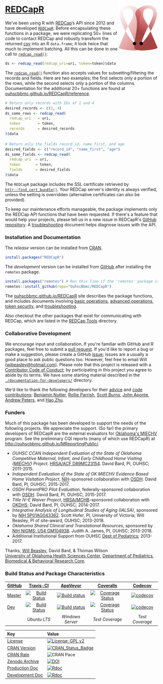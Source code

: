 [REDCapR](https://github.com/OuhscBbmc/REDCapR)  <img src="man/figures/logo.png" align="right" width="130" />
=======

We’ve been using R with [REDCap](https://projectredcap.org/)’s API since 2012 and have developed   [`REDCapR`](https://github.com/OuhscBbmc/REDCapR).  Before encapsulating these functions in a package, we were replicating 50+ lines of code to contact REDCap and robustly transform the returned [csv](https://en.wikipedia.org/wiki/Comma-separated_values) into an R `data.frame`; it took twice that much to implement batching.  All this can be done in one call to [`redcap_read()`](https://ouhscbbmc.github.io/REDCapR/reference/redcap_read.html):

```r
ds <- redcap_read(redcap_uri=uri, token=token)$data
```

The [`redcap_read()`](https://ouhscbbmc.github.io/REDCapR/reference/redcap_read.html) function also accepts values for subsetting/filtering the records and fields.  Here are two examples; the first selects only a portion of the rows, while the second selects only a portion of the columns.  Documentation for the additional 20+ functions are found at [ouhscbbmc.github.io/REDCapR/reference](https://ouhscbbmc.github.io/REDCapR/reference/).

```r
# Return only records with IDs of 1 and 4
desired_records <- c(1, 4)
ds_some_rows <- redcap_read(
  redcap_uri   = uri,
  token        = token,
  records      = desired_records
)$data

# Return only the fields record_id, name_first, and age
desired_fields <- c("record_id", "name_first", "age")
ds_some_fields <- redcap_read(
  redcap_uri  = uri,
  token       = token,
  fields      = desired_fields
)$data
```

The `REDCapR` package includes the SSL certificate retrieved by [`httr::find_cert_bundle()`](https://github.com/r-lib/httr/blob/master/R/utils.r).  Your REDCap server's identity is always verified, unless the setting is overridden (alternative certificates can also be provided).

To keep our maintenance efforts manageable, the package implements only the REDCap API functions that have been requested.  If there's a feature that would help your projects, please tell us in a new issue in REDCapR's [GitHub repository](https://github.com/OuhscBbmc/REDCapR/issues).  A [troubleshooting](https://ouhscbbmc.github.io/REDCapR/articles/TroubleshootingApiCalls.html) document helps diagnose issues with the API.


### Installation and Documentation

The *release* version can be installed from [CRAN](https://cran.r-project.org/package=REDCapR).
```r
install.packages("REDCapR")
```

The *development* version can be installed from [GitHub](https://github.com/OuhscBbmc/REDCapR) after installing the `remotes` package.

```r
install.packages("remotes") # Run this line if the 'remotes' package isn't installed already.
remotes::install_github(repo="OuhscBbmc/REDCapR")
```
The  [ouhscbbmc.github.io/REDCapR](https://ouhscbbmc.github.io/REDCapR) site describes the package functions, and includes documents involving [basic operations](https://ouhscbbmc.github.io/REDCapR/articles/BasicREDCapROperations.html), [advanced operations](https://ouhscbbmc.github.io/REDCapR/articles/advanced-redcapr-operations.html), [token security](https://ouhscbbmc.github.io/REDCapR/articles/SecurityDatabase.html), and
[troubleshooting](https://ouhscbbmc.github.io/REDCapR/articles/TroubleshootingApiCalls.html).

Also checkout the other packages that exist for communicating with REDCap, which are listed in the [REDCap Tools](http://redcap-tools.github.io/projects/) directory.


### Collaborative Development
We encourage input and collaboration.  If you're familiar with GitHub and R packages, feel free to submit a [pull request](https://github.com/OuhscBbmc/REDCapR/pulls).  If you'd like to report a bug or make a suggestion, please create a GitHub [issue](https://github.com/OuhscBbmc/REDCapR/issues); issues are a usually a good place to ask public questions too.  However, feel free to email Will (<wibeasley@hotmail.com>).  Please note that this project is released with a [Contributor Code of Conduct](https://github.com/OuhscBbmc/REDCapR/blob/master/CONDUCT.md); by participating in this project you agree to abide by its terms.  We have some starting material described in the [`./documentation-for-developers/`](https://github.com/OuhscBbmc/REDCapR/tree/master/documentation-for-developers) directory.  

We'd like to thank the following developers for their [advice](https://github.com/OuhscBbmc/REDCapR/issues?q=is%3Aissue+is%3Aclosed) and [code contributions](https://github.com/OuhscBbmc/REDCapR/graphs/contributors): [Benjamin Nutter](https://github.com/nutterb), [Rollie Parrish](https://github.com/rparrish), [Scott Burns](https://github.com/sburns), [John Aponte](https://github.com/johnaponte), [Andrew Peters](https://github.com/ARPeters), and [Hao Zhu](https://github.com/haozhu233).

### Funders

Much of this package has been developed to support the needs of the following projects.  We appreciate the support.  (So far) the primary developers of REDCapR are the external evaluators for [Oklahoma's MIECHV](https://www.ok.gov/health/Family_Health/Family_Support_and_Prevention_Service/index.html) program.  See the preliminary CQI reports (many of which use REDCapR) at http://ouhscbbmc.github.io/MReportingPublic/.

* *OUHSC CCAN Independent Evaluation of the State of Oklahoma Competitive Maternal, Infant, and Early Childhood Home Visiting ([MIECHV](http://mchb.hrsa.gov/programs/homevisiting/)) Project*. [HRSA/ACF D89MC23154](https://grants6.hrsa.gov/MCHB/DGISReports/Abstract/AbstractDetails.aspx?cbAbstractSummary=D89MC23154_2012_NonResearch_4).  David Bard, PI, OUHSC; 2011-2015.
* *Independent Evaluation of the State of OK MIECHV Evidence Based Home Visitation Project*, [NIH](https://www.nih.gov/)-sponsored collaboration with [OSDH](https://ok.gov/health/). David Bard, PI, OUHSC; 2015-2017.
* *OSDH ParentPRO Pilot Evaluation*, federally-sponsored collaboration with [OSDH](https://ok.gov/health/).  David Bard, PI, OUHSC; 2015-2017.
* *Title IV-E Waiver Project*, [HRSA/MCHB](http://mchb.hrsa.gov/)-sponsored collaboration with [OKDHS](http://www.okdhs.org/); David Bard, PI, OUHSC; 2014-2017.
* *Integrative Analysis of Longitudinal Studies of Aging (IALSA)*, sponsored by [NIH 5P01AG043362](http://grantome.com/grant/NIH/P01-AG043362).  Scott Hofer, PI, University of Victoria; Will Beasley, PI of site-award, OUHSC; 2013-2018.
* *Oklahoma Shared Clinical and Translational Resources*, sponsored by [NIH NIGMS; U54 GM104938](http://grantome.com/grant/NIH/U54-GM104938). Judith A. James, PI, OUHSC; 2013-2018.
* Additional Institutional Support from OUHSC [Dept of Pediatrics](https://www.oumedicine.com/department-of-pediatrics); 2013-2017.

Thanks,
[Will Beasley](https://www.researchgate.net/profile/William_Beasley2), David Bard, & Thomas Wilson<br/>
[University of Oklahoma Health Sciences Center](http://ouhsc.edu/),
[Department of Pediatrics](https://www.oumedicine.com/department-of-pediatrics),
[Biomedical & Behavioral Research Core](http://ouhsc.edu/BBMC/).

### Build Status and Package Characteristics

| [GitHub](https://github.com/OuhscBbmc/REDCapR) | [Travis-CI](https://travis-ci.com/OuhscBbmc/REDCapR/builds) | [AppVeyor](https://ci.appveyor.com/project/wibeasley/redcapr/history) | [Coveralls](https://coveralls.io/r/OuhscBbmc/REDCapR) | [Codecov](https://codecov.io/gh/OuhscBbmc/REDCapR) |
| :----- | :---------------------------: | :-----------------------------: | :-------: | :-------: |
| [Master](https://github.com/OuhscBbmc/REDCapR/tree/master) | [![Build Status](https://travis-ci.com/OuhscBbmc/REDCapR.svg?branch=master)](https://travis-ci.org/OuhscBbmc/REDCapR) | [![Build status](https://ci.appveyor.com/api/projects/status/0i41tn0n2jo4pd2k/branch/master?svg=true)](https://ci.appveyor.com/project/wibeasley/redcapr/branch/master) | [![Coverage Status](https://coveralls.io/repos/github/OuhscBbmc/REDCapR/badge.svg?branch=master)](https://coveralls.io/github/OuhscBbmc/REDCapR?branch=master) | [![codecov](https://codecov.io/gh/OuhscBbmc/REDCapR/branch/master/graph/badge.svg)](https://codecov.io/gh/OuhscBbmc/REDCapR) |
| [Dev](https://github.com/OuhscBbmc/REDCapR/tree/dev) | [![Build Status](https://travis-ci.com/OuhscBbmc/REDCapR.svg?branch=dev)](https://travis-ci.com/OuhscBbmc/REDCapR) | [![Build status](https://ci.appveyor.com/api/projects/status/0i41tn0n2jo4pd2k/branch/dev?svg=true)](https://ci.appveyor.com/project/wibeasley/redcapr/branch/dev) | [![Coverage Status](https://coveralls.io/repos/github/OuhscBbmc/REDCapR/badge.svg?branch=dev)](https://coveralls.io/github/OuhscBbmc/REDCapR?branch=dev) | [![codecov](https://codecov.io/gh/OuhscBbmc/REDCapR/branch/dev/graph/badge.svg)](https://codecov.io/gh/OuhscBbmc/REDCapR/branch/dev) |
| | *Ubuntu LTS* | *Windows Server* | *Test Coverage* | *Test Coverage* |

| Key | Value |
| :--- | :----- |
| [License](https://choosealicense.com/) | [![License: GPL v2](https://img.shields.io/badge/License-GPL%20v2-blue.svg)](https://www.gnu.org/licenses/old-licenses/gpl-2.0.en.html) |
| [CRAN Version](https://cran.r-project.org/package=REDCapR) | [![CRAN_Status_Badge](http://www.r-pkg.org/badges/version/REDCapR)](https://cran.r-project.org/package=REDCapR) |
| [CRAN Rate](http://cranlogs.r-pkg.org/) | ![CRAN Pace](http://cranlogs.r-pkg.org/badges/REDCapR) |
| [Zenodo Archive](https://zenodo.org/search?ln=en&p=redcapr) | [![DOI](https://zenodo.org/badge/doi/10.5281/zenodo.61990.svg)](https://doi.org/10.5281/zenodo.61990) |
| [Production Doc](https://www.rdocumentation.org/) | [![Rdoc](http://www.rdocumentation.org/badges/version/REDCapR)](http://www.rdocumentation.org/packages/REDCapR) |
| [Development Doc](https://www.rdocumentation.org/) | [![Rdoc](https://img.shields.io/badge/pkgdown-GitHub.io-orange.svg?longCache=true&style=style=for-the-badge)](https://ouhscbbmc.github.io/REDCapR/) |
